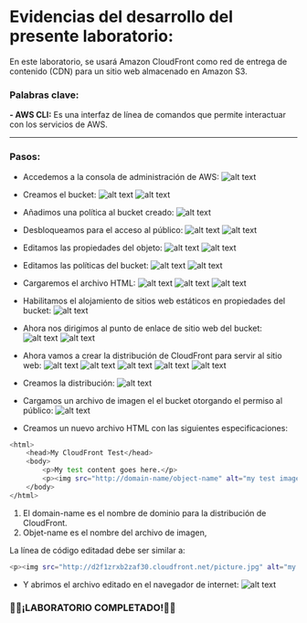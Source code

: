 # Evidencias del desarrollo del presente laboratorio:

En este laboratorio, se usará Amazon CloudFront como red de entrega de contenido (CDN) para un sitio web almacenado en Amazon S3.

### **Palabras clave:**
**- AWS CLI:** Es una interfaz de línea de comandos que permite interactuar con los servicios de AWS.

---
### **Pasos:**
+ Accedemos a la consola de administración de AWS:
![alt text](image.png)

+ Creamos el bucket:
![alt text](image-1.png)
![alt text](image-2.png)

+ Añadimos una política al bucket creado:
![alt text](image-3.png)

+ Desbloqueamos para el acceso al público:
![alt text](image-4.png)
![alt text](image-5.png)

+ Editamos las propiedades del objeto:
![alt text](image-6.png)
![alt text](image-7.png)

+ Editamos las políticas del bucket:
![alt text](image-8.png)
![alt text](image-9.png)

+ Cargaremos el archivo HTML:
![alt text](image-10.png)
![alt text](image-11.png)
![alt text](image-12.png)

+ Habilitamos el alojamiento de sitios web estáticos en propiedades del bucket:
![alt text](image-13.png)

+ Ahora nos dirigimos al punto de enlace de sitio web del bucket:
![alt text](image-14.png)
![alt text](image-15.png)

+ Ahora vamos a crear la distribución de CloudFront para servir al sitio web:
![alt text](image-16.png)
![alt text](image-17.png)
![alt text](image-18.png)
![alt text](image-19.png)
![alt text](image-20.png)

+ Creamos la distribución:
![alt text](image-21.png)

+ Cargamos un archivo de imagen el el bucket otorgando el permiso al público:
![alt text](image-22.png)

+ Creamos un nuevo archivo HTML con las siguientes especificaciones:
```bash
<html>
    <head>My CloudFront Test</head>
    <body>
        <p>My test content goes here.</p>
        <p><img src="http://domain-name/object-name" alt="my test image">
    </body>
</html>
```
1. El domain-name es el nombre de dominio para la distribución de CloudFront.
2. Objet-name es el nombre del archivo de imagen,

La línea de código editadad debe ser similar a:
```bash 
<p><img src="http://d2f1zrxb2zaf30.cloudfront.net/picture.jpg" alt="my test image">
```

+ Y abrimos el archivo editado en el navegador de internet:
![alt text](image-23.png)

### 🧑‍💻¡LABORATORIO COMPLETADO!🧑‍💻